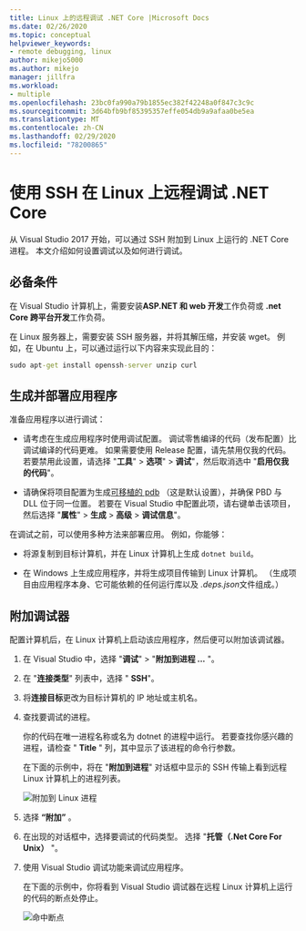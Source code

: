 ```yaml
---
title: Linux 上的远程调试 .NET Core |Microsoft Docs
ms.date: 02/26/2020
ms.topic: conceptual
helpviewer_keywords:
- remote debugging, linux
author: mikejo5000
ms.author: mikejo
manager: jillfra
ms.workload:
- multiple
ms.openlocfilehash: 23bc0fa990a79b1855ec382f42248a0f847c3c9c
ms.sourcegitcommit: 3d64bfb9bf85395357effe054db9a9afaa0be5ea
ms.translationtype: MT
ms.contentlocale: zh-CN
ms.lasthandoff: 02/29/2020
ms.locfileid: "78200865"
---
```

# <a name="remote-debug-net-core-on-linux-using-ssh"></a>使用 SSH 在 Linux 上远程调试 .NET Core

从 Visual Studio 2017 开始，可以通过 SSH 附加到 Linux 上运行的 .NET Core 进程。 本文介绍如何设置调试以及如何进行调试。

## <a name="prerequisites"></a>必备条件

在 Visual Studio 计算机上，需要安装**ASP.NET 和 web 开发**工作负荷或 **.net Core 跨平台开发**工作负荷。

在 Linux 服务器上，需要安装 SSH 服务器，并将其解压缩，并安装 wget。 例如，在 Ubuntu 上，可以通过运行以下内容来实现此目的：

``` cmd
sudo apt-get install openssh-server unzip curl
```

## <a name="build-and-deploy-the-application"></a>生成并部署应用程序

准备应用程序以进行调试：

- 请考虑在生成应用程序时使用调试配置。 调试零售编译的代码（发布配置）比调试编译的代码更难。 如果需要使用 Release 配置，请先禁用仅我的代码。 若要禁用此设置，请选择 "**工具**" > **选项**" > **调试**"，然后取消选中 "**启用仅我的代码**"。

- 请确保将项目配置为生成[可移植的 pdb](https://github.com/OmniSharp/omnisharp-vscode/wiki/Portable-PDBs) （这是默认设置），并确保 PBD 与 DLL 位于同一位置。 若要在 Visual Studio 中配置此项，请右键单击该项目，然后选择 "**属性**" > **生成** > **高级** > **调试信息**"。

在调试之前，可以使用多种方法来部署应用。 例如，你能够：

- 将源复制到目标计算机，并在 Linux 计算机上生成 ```dotnet build```。

- 在 Windows 上生成应用程序，并将生成项目传输到 Linux 计算机。 （生成项目由应用程序本身、它可能依赖的任何运行库以及 *.deps.json*文件组成。）

## <a name="attach-the-debugger"></a>附加调试器

配置计算机后，在 Linux 计算机上启动该应用程序，然后便可以附加该调试器。

1. 在 Visual Studio 中，选择 "**调试**" > "**附加到进程 ...** "。

1. 在 "**连接类型**" 列表中，选择 " **SSH**"。

1. 将**连接目标**更改为目标计算机的 IP 地址或主机名。

1. 查找要调试的进程。

   你的代码在唯一进程名称或名为 dotnet 的进程中运行。 若要查找你感兴趣的进程，请检查 " **Title** " 列，其中显示了该进程的命令行参数。

   在下面的示例中，将在 "**附加到进程**" 对话框中显示的 SSH 传输上看到远程 Linux 计算机上的进程列表。

   ![附加到 Linux 进程](media/remote-debug-linux-over-ssh-attach.png)

1. 选择 **“附加”** 。

1. 在出现的对话框中，选择要调试的代码类型。 选择 "**托管（.Net Core For Unix）** "。

1. 使用 Visual Studio 调试功能来调试应用程序。

   在下面的示例中，你将看到 Visual Studio 调试器在远程 Linux 计算机上运行的代码的断点处停止。

   ![命中断点](media/remote-debug-linux-over-ssh-hit-breakpoint.png)